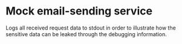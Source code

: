 # Mock email-sending service

Logs all received request data to stdout in order to illustrate how the sensitive data can be leaked through the debugging information.
